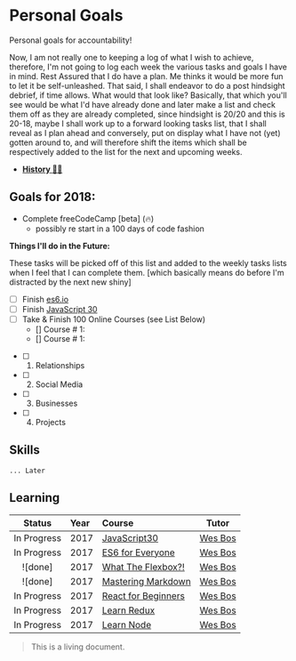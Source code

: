 # Personal Goals

Personal goals for accountability!

Now, I am not really one to keeping a log of what I wish to achieve, therefore, I'm not going to log each week
the various tasks and goals I have in mind. Rest Assured that I do have a plan. Me thinks it would be more fun to let it be self-unleashed. That said, I shall endeavor to do a post hindsight debrief, if time allows. What would that look like? Basically, that which you'll see would be what I'd have already done and later make a list and check them off as they are already completed, since hindsight is 20/20 and this is 20-18, maybe I shall work up to a forward looking tasks list, that I shall reveal as I plan ahead and conversely, put on display what I have not (yet) gotten around to, and will therefore shift the items which shall be respectively added to the list for the next and upcoming weeks.

* **[History 👵👴](../2018/history.md#history)**

## Goals for 2018:

* Complete freeCodeCamp [beta] (:fire:)
  * possibly re start in a 100 days of code fashion

**Things I'll do in the Future:**

These tasks will be picked off of this list and added to the weekly tasks lists
when I feel that I can complete them. [which basically means do before I'm
distracted by the next new shiny]

* [ ] Finish [es6.io](https://es6.io)
* [ ] Finish [JavaScript 30](https://javascript30.com/)
* [ ] Take & Finish 100 Online Courses (see List Below)
    - [] Course # 1:  
    - [] Course # 1: 

- [ ] 1. Relationships
- [ ] 2. Social Media
- [ ] 3. Businesses
- [ ] 4. Projects

## Skills

    ... Later

## Learning 

|   Status    | Year | Course                       |    Tutor    |
| :---------: | :--- | :--------------------------- | :---------: |
|   In Progress   | 2017 | [JavaScript30]               |  [Wes Bos]  |
|   In Progress   | 2017 | [ES6 for Everyone]           |  [Wes Bos]  |
|   ![done]   | 2017 | [What The Flexbox?!]         |  [Wes Bos]  |
|   ![done]   | 2017 | [Mastering Markdown]         |  [Wes Bos]  |
|   In Progress   | 2017 | [React for Beginners]        |  [Wes Bos]  |
|   In Progress   | 2017 | [Learn Redux]                |  [Wes Bos]  |
|   In Progress   | 2017 | [Learn Node]                 |  [Wes Bos]  |

<!-- LINKS -->

[wes bos]: https://twitter.com/wesbos
[what the flexbox?!]: https://es6.io/
[es6 for everyone]: http://flexbox.io/
[javascript30]: https://javascript30.com/
[mastering markdown]: http://masteringmarkdown.com/
[react for beginners]: https://reactforbeginners.com/
[learn redux]: https://learnredux.com/
[learn node]: https://learnnode.com/

> This is a living document.